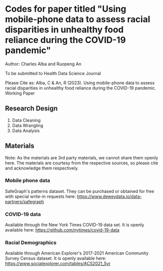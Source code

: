 # Codes for paper titled "Using mobile-phone data to assess racial disparities in unhealthy food reliance during the COVID-19 pandemic"

Author: Charles Alba and Ruopeng An

To be submitted to Health Data Science Journal

Please Cite as: Alba, C & An, R (2023). Using mobile-phone data to assess racial disparities in unhealthy food reliance during the COVID-19 pandemic. Working Paper

## Research Design 

1. Data Cleaning
2. Data Wrangling
3. Data Analysis 

## Materials 

Note: As the materials are 3rd party materials, we cannot share them openly here. The materials are courtesy from the respective sources, so please cite and acknowledge them respectively. 


### Mobile phone data 

SafeGraph's patterns dataset. They can be purchased or obtained for free with special write-in requests here: https://www.deweydata.io/data-partners/safegraph 

### COVID-19 data 

Available through the New York Times COVID-19 data set. It is openly available here: https://github.com/nytimes/covid-19-data 

### Racial Demographics

Available through American Explorer's 2017-2021 American Community Survey Census dataset. It is openly available here: https://www.socialexplorer.com/tables/ACS2021_5yr 
